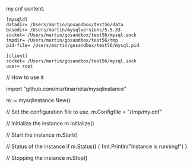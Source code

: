 

my.cnf content:
```
[mysqld]
datadir= /Users/martin/gosandbox/test56/data
basedir= /Users/martin/mysqlversions/5.5.33
socket= /Users/martin/gosandbox/test56/mysql.sock
tmpdir= /Users/martin/gosandbox/test56/tmp
pid-file= /Users/martin/gosandbox/test56/mysql.pid

[client]
socket= /Users/martin/gosandbox/test56/mysql.sock
user= root
```


// How to use it

import "github.com/martinarrieta/mysqlinstance"

m := mysqlinstance.New()

// Set the configuration file to use.
m.Configfile = "/tmp/my.cnf"

// Initialize the instance
m.Initialize()

// Start the instance
m.Start()

// Status of the instance
if m.Status() {
    fmt.Println("Instance is running!")
}

// Stopping the instance
m.Stop()
